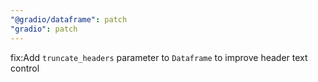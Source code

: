 ```yaml
---
"@gradio/dataframe": patch
"gradio": patch
---
```


fix:Add `truncate_headers` parameter to `Dataframe` to improve header text control 
